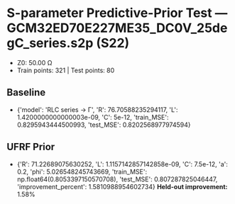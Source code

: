 # S-parameter Predictive-Prior Test — GCM32ED70E227ME35_DC0V_25degC_series.s2p (S22)
- Z0: 50.00 Ω
- Train points: 321  |  Test points: 80

## Baseline
- {'model': 'RLC series -> Γ', 'R': 76.70588235294117, 'L': 1.4200000000000003e-09, 'C': 5e-12, 'train_MSE': 0.8295943444500993, 'test_MSE': 0.8202568977974594}

## UFRF Prior
- {'R': 71.22689075630252, 'L': 1.1157142857142858e-09, 'C': 7.5e-12, 'a': 0.2, 'phi': 5.026548245743669, 'train_MSE': np.float64(0.8053397150570708), 'test_MSE': 0.807287825046447, 'improvement_percent': 1.5810988954602734}
**Held-out improvement:** 1.58%
